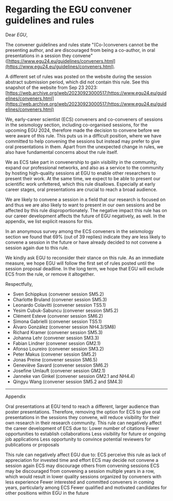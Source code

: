 # Regarding the EGU convener guidelines and rules

Dear *EGU*,

The convener guidelines and rules state "(Co-)conveners cannot be the presenting author, and are discouraged from being a co-author, in oral presentations in a session they convene" ([https://www.egu24.eu/guidelines/conveners.html](https://www.egu24.eu/guidelines/conveners.html).

A different set of rules was posted on the website during the session abstract submission period, which did not contain this rule. See this snapshot of the website from Sep 23 2023:
[https://web.archive.org/web/20230923000517/https://www.egu24.eu/guidelines/conveners.html](https://web.archive.org/web/20230923000517/https://www.egu24.eu/guidelines/conveners.html)

We, early-career scientist (ECS) conveners and co-conveners of sessions in the seismology section, including co-organised sessions, for the upcoming EGU 2024, therefore made the decision to convene before we were aware of this rule. This puts us in a difficult position, where we have committed to help convening the sessions but instead may prefer to give oral presentations in them. Apart from the unexpected change in rules, we also have fundamental concerns about the rule itself.

We as ECS take part in convenership to gain visibility in the community, expand our professional networks, and also as a service to the community by hosting high-quality sessions at EGU to enable other researchers to present their work. At the same time, we expect to be able to present our scientific work unfettered, which this rule disallows. Especially at early career stages, oral presentations are crucial to reach a broad audience.

We are likely to convene a session in a field that our research is focused on and thus we are also likely to want to present in our own sessions and be affected by this rule disproportionately. The negative impact this rule has on our career development affects the future of EGU negatively, as well. In the appendix, we list explicit reasons for this.

In an anonymous survey among the ECS conveners in the seismology section we found that 69% (out of 39 replies) indicate they are less likely to convene a session in the future or have already decided to not convene a session again due to this rule.

We kindly ask EGU to reconsider their stance on this rule. As an immediate measure, we hope EGU will follow the first set of rules posted until the session proposal deadline. In the long term, we hope that EGU will exclude ECS from the rule, or remove it altogether.

Respectfully,

- Sven Schippkus (convener session SM5.2)
- Charlotte Bruland (convener session SM5.3)
- Leonardo Colavitti (convener session TS5.1)
- Yesim Cubuk-Sabuncu (convener session SM5.2)
- Clément Esteve (convener session SM6.2)
- Simona Gabrielli (convener session TS5.1)
- Álvaro González (convener session NH4.3/SM8)
- Richard Kramer (convener session SM5.3)
- Johanna Lehr (convener session SM3.3)
- Fabian Lindner (convener session GM2.1)
- Afonso Loureiro (convener session SM3.2)
- Peter Makus (convener session SM5.2)
- Jonas Preine (convener session SM6.5)
- Geneviève Savard (convener session SM6.2)
- Josefine Umlauft (convener session GM2.1)
- Janneke van Ginkel (convener session GM2.1 and NH4.4)
- Qingyu Wang (convener session SM5.2 and SM4.3)

---

Appendix
	 	 	 	
Oral presentations at EGU tend to reach a different, larger audience than poster presentations. Therefore, removing the option for ECS to give oral presentations in the sessions they convene, will reduce visibility for their own research in their research community.
This rule can negatively affect the career development of ECS due to:
Lower number of citations
Fewer opportunities to establish collaborations
Less visibility for future or ongoing job applications
Less opportunity to convince potential reviewers for publications or proposals

This rule can negatively affect EGU due to:
ECS perceive this rule as lack of appreciation for invested time and effort
ECS may decide not convene a session again
ECS may discourage others from convening sessions
ECS may be discouraged from convening a session multiple years in a row, which would result in lower quality sessions organized by conveners with less experience
Fewer interested and committed conveners in coming years, particularly among ECS
Fewer qualified and motivated candidates for other positions within EGU in the future


